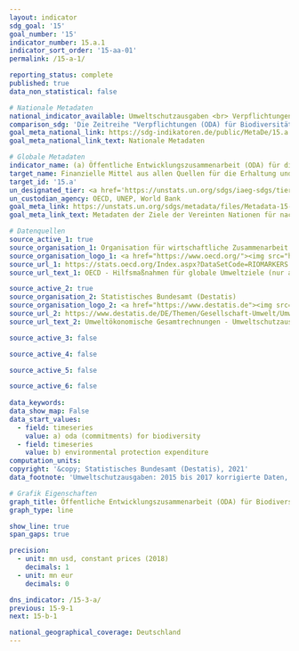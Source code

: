 ```yaml
---
layout: indicator    
sdg_goal: '15'    
goal_number: '15'    
indicator_number: 15.a.1    
indicator_sort_order: '15-aa-01'    
permalink: /15-a-1/    

reporting_status: complete    
published: true    
data_non_statistical: false    

# Nationale Metadaten    
national_indicator_available: Umweltschutzausgaben <br> Verpflichtungen (ODA) für Biodiversität    
comparison_sdg: 'Die Zeitreihe "Verpflichtungen (ODA) für Biodiversität" entspricht den globalen Metadaten. Die Zeitreihe "Umweltschutzausgaben" bietet zusätzliche Informationen.'    
goal_meta_national_link: https://sdg-indikatoren.de/public/MetaDe/15.a.1.pdf    
goal_meta_national_link_text: Nationale Metadaten    

# Globale Metadaten    
indicator_name: (a) Öffentliche Entwicklungszusammenarbeit (ODA) für die Erhaltung und nachhaltige Nutzung der biologischen Vielfalt und (b) Einnahmen und Finanzmittel, die über die für die biologische Vielfalt maßgeblichen ökologischen Instrumente generiert wurden    
target_name: Finanzielle Mittel aus allen Quellen für die Erhaltung und nachhaltige Nutzung der biologischen Vielfalt und der Ökosysteme aufbringen und deutlich erhöhen    
target_id: '15.a'    
un_designated_tier: <a href='https://unstats.un.org/sdgs/iaeg-sdgs/tier-classification/' title='Klicken Sie hier um weitere Informationen zur UN-Tier-Klassifikation zu erhalten.'  target='_blank'>Tier I</a>    
un_custodian_agency: OECD, UNEP, World Bank    
goal_meta_link: https://unstats.un.org/sdgs/metadata/files/Metadata-15-0a-01.pdf    
goal_meta_link_text: Metadaten der Ziele der Vereinten Nationen für nachhaltige Entwicklung    

# Datenquellen
source_active_1: true
source_organisation_1: Organisation für wirtschaftliche Zusammenarbeit und Entwicklung (OECD)
source_organisation_logo_1: <a href="https://www.oecd.org/"><img src="https://g205sdgs.github.io/sdg-indicators/public/OrgImgDe/oecd.png" alt="Logo oecd" style="height:60px; width:148px"/></a>
source_url_1: https://stats.oecd.org/Index.aspx?DataSetCode=RIOMARKERS
source_url_text_1: OECD - Hilfsmaßnahmen für globale Umweltziele (nur auf Englisch und Französisch verfügbar)

source_active_2: true
source_organisation_2: Statistisches Bundesamt (Destatis)
source_organisation_logo_2: <a href="https://www.destatis.de"><img src="https://g205sdgs.github.io/sdg-indicators/public/OrgImgDe/destatis.png" alt="Logo destatis" style="height:60px; width:148px"/></a>
source_url_2: https://www.destatis.de/DE/Themen/Gesellschaft-Umwelt/Umwelt/UGR/umweltschutzausgaben/Tabellen/ausgaben-umweltschutz.html
source_url_text_2: Umweltökonomische Gesamtrechnungen - Umweltschutzausgaben

source_active_3: false

source_active_4: false

source_active_5: false

source_active_6: false
    
data_keywords:     
data_show_map: False    
data_start_values: 
  - field: timeseries
    value: a) oda (commitments) for biodiversity
  - field: timeseries
    value: b) environmental protection expenditure    
computation_units:     
copyright: '&copy; Statistisches Bundesamt (Destatis), 2021'    
data_footnote: 'Umweltschutzausgaben: 2015 bis 2017 korrigierte Daten, 2018 vorläufige und teilweise geschätzte Daten.'    

# Grafik Eigenschaften    
graph_title: Öffentliche Entwicklungszusammenarbeit (ODA) für Biodiversität sowie Umweltschutzausgaben    
graph_type: line    

show_line: true
span_gaps: true

precision:
  - unit: mn usd, constant prices (2018)
    decimals: 1
  - unit: mn eur
    decimals: 0    

dns_indicator: /15-3-a/
previous: 15-9-1    
next: 15-b-1    

national_geographical_coverage: Deutschland    
---
```


<span></span>